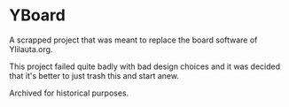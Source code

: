 # YBoard
A scrapped project that was meant to replace the board software of Ylilauta.org.

This project failed quite badly with bad design choices and it was decided that it's better to just trash this and start anew.

Archived for historical purposes.
